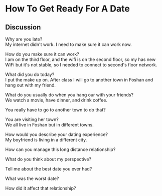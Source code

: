 # How To Get Ready For A Date
## Discussion
Why are you late?  
My internet didn't work. I need to make sure it can work now.  

How do you make sure it can work?  
I am on the third floor, and the wifi is on the second floor, so my has new WiFi but it's not stable, so I needed to connect to second's floor network.  

What did you do today?  
I put the make up on. After class I will go to another town in Foshan and hang out with my friend.  

What do you usually do when you hang our with your friends?  
We watch a movie, have dinner, and drink coffee.  

You really have to go to another town to do that?  

You are visiting her town?  
We all live in Foshan but in different towns.  

How would you describe your dating experience?  
My boyfriend is living in a different city.  

How can you manage this long distance relationship?  


What do you think about my perspective?  

Tell me about the best date you ever had?  

What was the worst date?  

How did it affect that relationship?  
